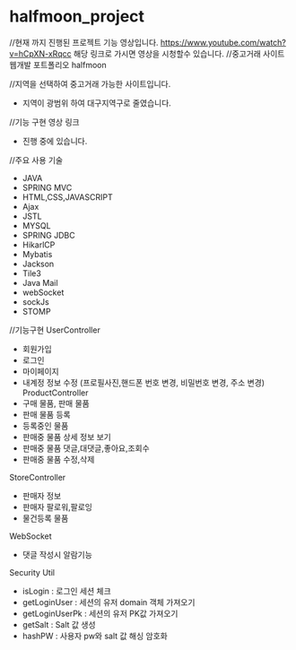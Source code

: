 # halfmoon_project
//현재 까지 진행된 프로젝트 기능 영상입니다.
https://www.youtube.com/watch?v=hCpXN-xRqcc
해당 링크로 가시면 영상을 시청할수 있습니다.
//중고거래 사이트 웹개발 포트폴리오 halfmoon

//지역을 선택하여 중고거래 가능한 사이트입니다.
- 지역이 광범위 하여 대구지역구로 줄였습니다.

//기능 구현 영상 링크
- 진행 중에 있습니다.

//주요 사용 기술
- JAVA
- SPRING MVC
- HTML,CSS,JAVASCRIPT
- Ajax
- JSTL
- MYSQL
- SPRING JDBC
- HikarlCP
- Mybatis
- Jackson
- Tile3
- Java Mail
- webSocket
- sockJs
- STOMP

//기능구현
UserController
- 회원가입
- 로그인
- 마이페이지
- 내계정 정보 수정 (프로필사진,핸드폰 번호 변경, 비밀번호 변경, 주소 변경)
ProductController
- 구매 물품, 판매 물품
- 판매 물품 등록
- 등록중인 물품
- 판매중 물품 상세 정보 보기
- 판매중 물품 댓글,대댓글,좋아요,조회수
- 판매중 물품 수정,삭제

StoreController
- 판매자 정보
- 판매자 팔로워,팔로잉
- 물건등록 물품

WebSocket
- 댓글 작성시 알람기능

Security Util
- isLogin : 로그인 세션 체크
- getLoginUser : 세션의 유저 domain 객체 가져오기
- getLoginUserPk : 세션의 유저 PK값 가져오기
- getSalt : Salt 값 생성
- hashPW : 사용자 pw와 salt 값 해싱 암호화

